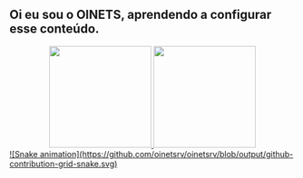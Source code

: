 ## Oi eu sou o OINETS, aprendendo a configurar esse conteúdo.
<div align="center">
  <a href="https://github.com/oinetsrv">
  <img height="180em" src="https://github-readme-stats.vercel.app/api?username=oinetsrv&show_icons=true&theme=dracula&include_all_commits=true&count_private=true"/>
  <img height="180em" src="https://github-readme-stats.vercel.app/api/top-langs/?username=oinetsrv&layout=compact&langs_count=7&theme=dracula"/>
</div>
  <div> 
![Snake animation](https://github.com/oinetsrv/oinetsrv/blob/output/github-contribution-grid-snake.svg)
  </div>
